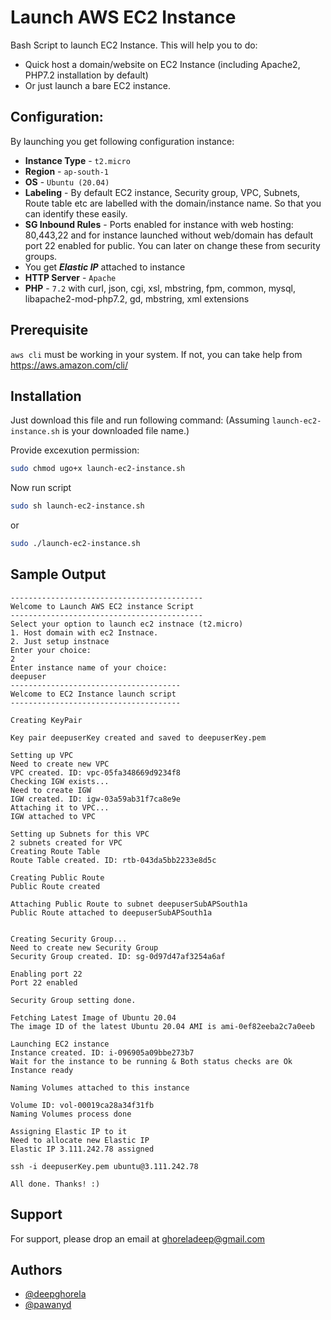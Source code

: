 # Launch AWS EC2 Instance

Bash Script to launch EC2 Instance. This will help you to do:

 * Quick host a domain/website on EC2 Instance (including Apache2, PHP7.2 installation by default)
 * Or just launch a bare EC2 instance.




## Configuration:
By launching you get following configuration instance:
* **Instance Type** - `t2.micro`
* **Region** - `ap-south-1`
* **OS** - `Ubuntu (20.04)`
* **Labeling** - By default EC2 instance, Security group, VPC, Subnets, Route table etc are labelled with the domain/instance name. So that you can identify these easily.
* **SG Inbound Rules** - Ports enabled for instance with web hosting: 80,443,22 and for instance launched without web/domain has default port 22 enabled for public. You can later on change these from security groups.
* You get **_Elastic IP_** attached to instance
* **HTTP Server** - `Apache`
* **PHP** - `7.2` with curl, json, cgi, xsl, mbstring, fpm, common, mysql, libapache2-mod-php7.2, gd, mbstring, xml extensions



## Prerequisite
`aws cli` must be working in your system. If not, you can take help from https://aws.amazon.com/cli/
## Installation

Just download this file and run following command:
(Assuming `launch-ec2-instance.sh` is your downloaded file name.) 

Provide excexution permission:
```bash
sudo chmod ugo+x launch-ec2-instance.sh

```
Now run script

```bash
sudo sh launch-ec2-instance.sh

```
or
```bash
sudo ./launch-ec2-instance.sh

```

## Sample Output

```
-------------------------------------------
Welcome to Launch AWS EC2 instance Script
-------------------------------------------
Select your option to launch ec2 instnace (t2.micro)
1. Host domain with ec2 Instnace.
2. Just setup instnace
Enter your choice:
2
Enter instance name of your choice:
deepuser
--------------------------------------
Welcome to EC2 Instance launch script
--------------------------------------

Creating KeyPair

Key pair deepuserKey created and saved to deepuserKey.pem

Setting up VPC
Need to create new VPC
VPC created. ID: vpc-05fa348669d9234f8
Checking IGW exists...
Need to create IGW
IGW created. ID: igw-03a59ab31f7ca8e9e
Attaching it to VPC...
IGW attached to VPC

Setting up Subnets for this VPC
2 subnets created for VPC
Creating Route Table
Route Table created. ID: rtb-043da5bb2233e8d5c

Creating Public Route
Public Route created

Attaching Public Route to subnet deepuserSubAPSouth1a
Public Route attached to deepuserSubAPSouth1a


Creating Security Group...
Need to create new Security Group
Security Group created. ID: sg-0d97d47af3254a6af

Enabling port 22
Port 22 enabled

Security Group setting done.

Fetching Latest Image of Ubuntu 20.04
The image ID of the latest Ubuntu 20.04 AMI is ami-0ef82eeba2c7a0eeb

Launching EC2 instance
Instance created. ID: i-096905a09bbe273b7
Wait for the instance to be running & Both status checks are Ok
Instance ready

Naming Volumes attached to this instance

Volume ID: vol-00019ca28a34f31fb
Naming Volumes process done

Assigning Elastic IP to it
Need to allocate new Elastic IP
Elastic IP 3.111.242.78 assigned

ssh -i deepuserKey.pem ubuntu@3.111.242.78

All done. Thanks! :)
```
## Support

For support, please drop an email at ghoreladeep@gmail.com


## Authors
- [@deepghorela](https://www.github.com/deepghorela)
- [@pawanyd](https://www.github.com/pawanyd)


